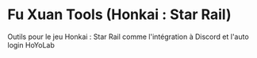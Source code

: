 # Fu Xuan Tools (Honkai : Star Rail)
Outils pour le jeu Honkai : Star Rail comme l'intégration à Discord et l'auto login HoYoLab
